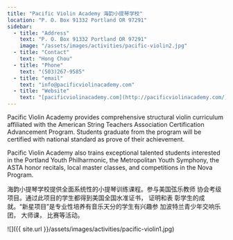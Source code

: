```yaml
---
title: "Pacific Violin Academy 海韵小提琴学校"
location: "P. O. Box 91332 Portland OR 97291"
sidebar:
  - title: "Address"
    text: "P. O. Box 91332 Portland OR 97291"
    image: "/assets/images/activities/pacific-violin2.jpg"
  - title: "Contact"
    text: "Hong Chou"
  - title: "Phone"
    text: "(503)267-9585"
  - title: "email"
    text: "info@pacificviolinacademy.com"
  - title: "Website"
    text: "[pacificviolinacademy.com](http://pacificviolinacademy.com/)"
---
```

Pacific	Violin	Academy	provides	comprehensive	structural
violin	curriculum	affiliated	with	the	American	String	Teachers
Association	Certification	Advancement	Program.		Students
graduate	from	the	program	will	be	certified	with	national
standard	as	prove	of	their	achievement.

Pacific	Violin	Academy	also	trains	exceptional	talented
students	interested	in	the	Portland	Youth	Philharmonic,	the
Metropolitan	Youth	Symphony,	the	ASTA	honor	recitals,	local
master	classes,	and	competitions in	the	Nova	Program.

海韵小提琴学校提供全面系统性的小提琴训练课程。参与美国弦乐教师
协会考级项目。通过此项目的学生都得到美国全国水准证书， 证明和表
彰学生的成就。“新星项目”是专业性培养有音乐天分的学生有兴趣参
加波特兰青少年交响乐团， 大师课， 比赛等活动。

![]({{ site.url }}/assets/images/activities/pacific-violin1.jpg)
